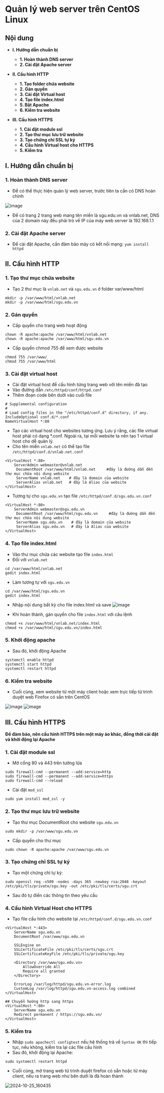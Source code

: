 # Quản lý web server trên CentOS Linux

## Nội dung

- **I. Hướng dẫn chuẩn bị**
  - **1. Hoàn thành DNS server**
  - **2. Cài đặt Apache server**
- **II. Cấu hình HTTP**
  - **1. Tạo folder chứa website**
  - **2. Gán quyền**
  - **3. Cài đặt Virtual host**
  - **4. Tạo file index.html**
  - **5. Bật Apache**
  - **6. Kiểm tra website**

- **III. Cấu hình HTTPS**
  - **1. Cài đặt module ssl**
  - **2. Tạo thư mục lưu trữ website**
  - **3. Tạo chứng chỉ SSL tự ký**
  - **4. Cấu hình Virtual host cho HTTPS**
  - **5. Kiểm tra**

## I. Hướng dẫn chuẩn bị
### 1. Hoàn thành DNS server
- Để có thể thực hiện quản lý web server, trước tiên ta cần có DNS hoàn chỉnh

![image](https://github.com/user-attachments/assets/3b76edde-7958-4251-985f-7a3683c9a50e)


- Để có trang 2 trang web mang tên miền là sgu.edu.vn và vnlab.net, DNS của 2 domain này đều phải trỏ về IP của máy web server là 192.168.1.1


### 2. Cài đặt Apache server

- Để cài đặt Apache, cần đảm bảo máy có kết nối mạng:
```yum install httpd```

## II. Cấu hình HTTP
### 1. Tạo thư mục chứa website
- Tạo 2 thư mục là ```vnlab.net``` và ```sgu.edu.vn``` ở folder var/www/html
```
mkdir -p /var/www/html/vnlab.net
mkdir -p /var/www/html/sgu.edu.vn
```
### 2. Gán quyền
- Cấp quyền cho trang web hoạt động
```
chown -R apache:apache /var/www/html/vnlab.net
chown -R apache:apache /var/www/html/sgu.edu.vn
```
- Cấp quyền chmod 755 để xem được website
```
chmod 755 /var/www/
chmod 755 /var/www/html
```

### 3. Cài đặt virtual host
- Cài đặt virtual host để cấu hình từng trang web với tên miền đã tạo
- Vào đường dẫn ```/etc/httpd/conf/httpd.conf```
- Thêm đoạn code bên dưới vào cuối file
```
# Supplemental configuration 
# 
# Load config files in the "/etc/httpd/conf.d" directory, if any. 
IncludeOptional conf.d/*.conf 
NameVirtualHost *:80
```

- Tạo các virtual host cho websites tương ứng. Lưu ý rằng, các file virtual host phải có dạng *.conf. Ngoài ra, tại mỗi website ta nên tạo 1 virtual host cho dễ quản lý.
- Cho tên miền ```vnlab.net``` có thể tạo file ```/etc/httpd/conf.d/vnlab.net.conf```

```
<VirtualHost *:80> 
    ServerAdmin webmaster@vnlab.net    
     DocumentRoot /var/www/html/vnlab.net     #đây là đường dẫn đến thư mục chứa nội dung website 
     ServerName vnlab.net    # đây là domain của website 
     ServerAlias vnlab.net   # đây là Alias của website 
</VirtualHost>
```
- Tương tự cho ```sgu.edu.vn``` tạo file ```/etc/httpd/conf.d/sgu.edu.vn.conf```
```
<VirtualHost *:80> 
    ServerAdmin webmaster@sgu.edu.vn 
     DocumentRoot /var/www/html/sgu.edu.vn     #đây là đường dẫn đến thư mục chứa nội dung website 
     ServerName sgu.edu.vn    # đây là domain của website 
     ServerAlias sgu.edu.vn   # đây là Alias của website 
</VirtualHost> 
```

### 4. Tạo file index.html
- Vào thư mục chứa các website tạo file ```index.html```
- Đối với ```vnlab.net```
```
cd /var/www/html/vnlab.net
gedit index.html
```
- Làm tương tự với ```sgu.edu.vn```
```
cd /var/www/html/sgu.edu.vn
gedit index.html
```
- Nhập nội dung bất kỳ cho file index.html và save
![image](https://github.com/user-attachments/assets/045b6b46-6cf8-476a-b5a1-0563e7b52410)

- Khi hoàn thành, gán quyền cho file ```index.html``` với câu lệnh
```
chmod +x /var/www/html/vnlab.net/index.html
chmod +x /var/www/html/sgu.edu.vn/index.html
```

### 5. Khởi động apache
- Sau đó, khởi động Apache
```
systemctl enable httpd 
systemctl start httpd
systemctl restart httpd
```

### 6. Kiểm tra website
- Cuối cùng, xem website từ một máy client hoặc xem trực tiếp từ trình duyệt web Firefox có sẵn trên CentOS

![image](https://github.com/user-attachments/assets/4b8dc4d7-ab47-4a65-aa29-e3530158370d)
![image](https://github.com/user-attachments/assets/2e0caf34-9345-44d4-8597-8ebd9899dcec)

## III. Cấu hình HTTPS
**Để đảm bảo, nên cấu hình HTTPS trên một máy ảo khác, đồng thời cài đặt và khởi động lại Apache**
### 1. Cài đặt module ssl
- Mở cổng 80 và 443 trên tường lửa
```
sudo firewall-cmd --permanent --add-service=http
sudo firewall-cmd --permanent --add-service=https
sudo firewall-cmd --reload
```
- Cài đặt ```mod_ssl```
```
sudo yum install mod_ssl -y
```

### 2. Tạo thư mục lưu trữ website
- Tạo thư mục DocumentRoot cho website ```sgu.edu.vn```
```
sudo mkdir -p /var/www/sgu.edu.vn
```
- Cấp quyền cho thư mục
```
sudo chown -R apache:apache /var/www/sgu.edu.vn
```
### 3. Tạo chứng chỉ SSL tự ký
- Tạo một chứng chỉ tự ký:
```
sudo openssl req -x509 -nodes -days 365 -newkey rsa:2048 -keyout /etc/pki/tls/private/sgu.key -out /etc/pki/tls/certs/sgu.crt
```
- Sau đó tự điền các thông tin theo yêu cầu

### 4. Cấu hình Virtual Host cho HTTPS
- Tạo file cấu hình cho website tại ```/etc/httpd/conf.d/sgu.edu.vn.conf```
```
<VirtualHost *:443>
    ServerName sgu.edu.vn
    DocumentRoot /var/www/sgu.edu.vn

    SSLEngine on
    SSLCertificateFile /etc/pki/tls/certs/sgu.crt
    SSLCertificateKeyFile /etc/pki/tls/private/sgu.key

    <Directory /var/www/sgu.edu.vn>
        AllowOverride All
        Require all granted
    </Directory>

    ErrorLog /var/log/httpd/sgu.edu.vn-error.log
    CustomLog /var/log/httpd/sgu.edu.vn-access.log combined
</VirtualHost>

## Chuyển hướng http sang https
<VirtualHost *:80>
    ServerName sgu.edu.vn
    Redirect permanent / https://sgu.edu.vn/
</VirtualHost>
```

### 5. Kiểm tra
- Nhập ```sudo apachectl configtest``` nếu hệ thống trả về ```Syntax OK``` thì tiếp tục, nếu không, kiểm tra lại các file cấu hình
- Sau đó, khởi động lại Apache:
```
sudo systemctl restart httpd
```

- Cuối cùng, mở trang web từ trình duyệt firefox có sẵn hoặc từ máy client, nếu ra trang web như bên dưới là đã hoàn thành

![2024-10-25_160435](https://github.com/user-attachments/assets/9ccc80e1-c150-4287-8c77-67742ea17b12)




